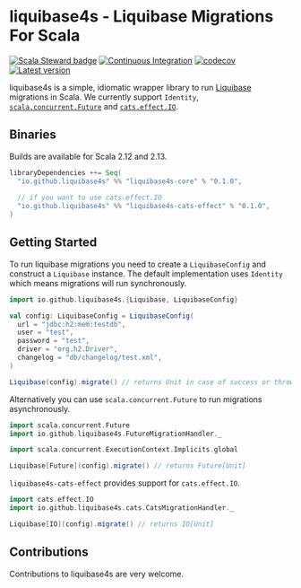 # liquibase4s - Liquibase Migrations For Scala

[![Scala Steward badge](https://img.shields.io/badge/Scala_Steward-helping-blue.svg?style=flat&logo=data:image/png;base64,iVBORw0KGgoAAAANSUhEUgAAAA4AAAAQCAMAAAARSr4IAAAAVFBMVEUAAACHjojlOy5NWlrKzcYRKjGFjIbp293YycuLa3pYY2LSqql4f3pCUFTgSjNodYRmcXUsPD/NTTbjRS+2jomhgnzNc223cGvZS0HaSD0XLjbaSjElhIr+AAAAAXRSTlMAQObYZgAAAHlJREFUCNdNyosOwyAIhWHAQS1Vt7a77/3fcxxdmv0xwmckutAR1nkm4ggbyEcg/wWmlGLDAA3oL50xi6fk5ffZ3E2E3QfZDCcCN2YtbEWZt+Drc6u6rlqv7Uk0LdKqqr5rk2UCRXOk0vmQKGfc94nOJyQjouF9H/wCc9gECEYfONoAAAAASUVORK5CYII=)](https://scala-steward.org)
[![Continuous Integration](https://github.com/liquibase4s/liquibase4s/workflows/Continuous%20Integration/badge.svg)](https://github.com/liquibase4s/liquibase4s/actions)
[![codecov](https://codecov.io/gh/liquibase4s/liquibase4s/branch/main/graph/badge.svg?token=UH3W3RCWB8)](https://codecov.io/gh/liquibase4s/liquibase4s)
[![Latest version](https://img.shields.io/badge/liquibase4s-0.1.0-orange.svg)]((https://index.scala-lang.org/liquibase4s/liquibase4s))

liquibase4s is a simple, idiomatic wrapper library to run [Liquibase](https://www.liquibase.org) migrations
in Scala. We currently support `Identity`, [`scala.concurrent.Future`](https://docs.scala-lang.org/overviews/core/futures.html)
and [`cats.effect.IO`](https://typelevel.org/cats-effect/).

## Binaries

Builds are available for Scala 2.12 and 2.13.

```scala
libraryDependencies ++= Seq(
  "io.github.liquibase4s" %% "liquibase4s-core" % "0.1.0",
  
  // if you want to use cats.effect.IO
  "io.github.liquibase4s" %% "liquibase4s-cats-effect" % "0.1.0",
)
```
## Getting Started
    
To run liquibase migrations you need to create a `LiquibaseConfig` and construct a `Liquibase` instance.
The default implementation uses `Identity` which means migrations will run synchronously.

```scala
import io.github.liquibase4s.{Liquibase, LiquibaseConfig}

val config: LiquibaseConfig = LiquibaseConfig(
  url = "jdbc:h2:mem:testdb",
  user = "test",
  password = "test",
  driver = "org.h2.Driver",
  changelog = "db/changelog/test.xml",
)

Liquibase(config).migrate() // returns Unit in case of success or throws Exception
```

Alternatively you can use `scala.concurrent.Future` to run migrations asynchronously.

```scala
import scala.concurrent.Future
import io.github.liquibase4s.FutureMigrationHandler._

import scala.concurrent.ExecutionContext.Implicits.global

Liquibase[Future](config).migrate() // returns Future[Unit]
```

`liquibase4s-cats-effect` provides support for `cats.effect.IO`.
```scala
import cats.effect.IO
import io.github.liquibase4s.cats.CatsMigrationHandler._

Liquibase[IO](config).migrate() // returns IO[Unit]
```

## Contributions
Contributions to liquibase4s are very welcome. 